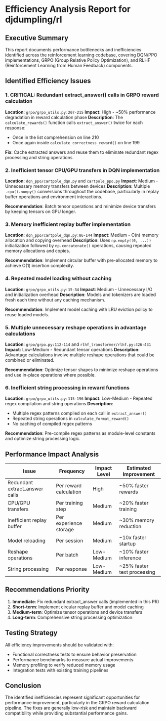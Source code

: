 # Efficiency Analysis Report for djdumpling/rl

## Executive Summary

This report documents performance bottlenecks and inefficiencies identified across the reinforcement learning codebase, covering DQN/PPO implementations, GRPO (Group Relative Policy Optimization), and RLHF (Reinforcement Learning from Human Feedback) components.

## Identified Efficiency Issues

### 1. **CRITICAL: Redundant extract_answer() calls in GRPO reward calculation**
**Location**: `grpo/grpo_utils.py:207-215`
**Impact**: High - ~50% performance degradation in reward calculation phase
**Description**: The `calculate_rewards()` function calls `extract_answer()` twice for each response:
- Once in the list comprehension on line 210
- Once again inside `calculate_correctness_reward()` on line 199

**Fix**: Cache extracted answers and reuse them to eliminate redundant regex processing and string operations.

### 2. **Inefficient tensor CPU/GPU transfers in DQN implementation**
**Location**: `dqn_ppo/cartpole_dqn.py` and `cartpole_ppo.py`
**Impact**: Medium - Unnecessary memory transfers between devices
**Description**: Multiple `.cpu().numpy()` conversions throughout the codebase, particularly in replay buffer operations and environment interactions.

**Recommendation**: Batch tensor operations and minimize device transfers by keeping tensors on GPU longer.

### 3. **Memory inefficient replay buffer implementation**
**Location**: `dqn_ppo/cartpole_dqn.py:86-144`
**Impact**: Medium - O(n) memory allocation and copying overhead
**Description**: Uses `np.empty((0, ...))` initialization followed by `np.concatenate()` operations, causing repeated memory allocations and copies.

**Recommendation**: Implement circular buffer with pre-allocated memory to achieve O(1) insertion complexity.

### 4. **Repeated model loading without caching**
**Location**: `grpo/grpo_utils.py:15-34`
**Impact**: Medium - Unnecessary I/O and initialization overhead
**Description**: Models and tokenizers are loaded fresh each time without any caching mechanism.

**Recommendation**: Implement model caching with LRU eviction policy to reuse loaded models.

### 5. **Multiple unnecessary reshape operations in advantage calculations**
**Location**: `grpo/grpo.py:112-114` and `rlhf_transformer/rlhf.py:426-431`
**Impact**: Low-Medium - Redundant tensor operations
**Description**: Advantage calculations involve multiple reshape operations that could be combined or eliminated.

**Recommendation**: Optimize tensor shapes to minimize reshape operations and use in-place operations where possible.

### 6. **Inefficient string processing in reward functions**
**Location**: `grpo/grpo_utils.py:115-196`
**Impact**: Low-Medium - Repeated regex compilation and string operations
**Description**: 
- Multiple regex patterns compiled on each call in `extract_answer()`
- Repeated string operations in `calculate_format_reward()`
- No caching of compiled regex patterns

**Recommendation**: Pre-compile regex patterns as module-level constants and optimize string processing logic.

## Performance Impact Analysis

| Issue | Frequency | Impact Level | Estimated Improvement |
|-------|-----------|--------------|----------------------|
| Redundant extract_answer calls | Per reward calculation | High | ~50% faster rewards |
| CPU/GPU transfers | Per training step | Medium | ~20% faster training |
| Inefficient replay buffer | Per experience storage | Medium | ~30% memory reduction |
| Model reloading | Per session | Medium | ~10x faster startup |
| Reshape operations | Per batch | Low-Medium | ~10% faster inference |
| String processing | Per response | Low-Medium | ~25% faster text processing |

## Recommendations Priority

1. **Immediate**: Fix redundant extract_answer calls (implemented in this PR)
2. **Short-term**: Implement circular replay buffer and model caching
3. **Medium-term**: Optimize tensor operations and device transfers
4. **Long-term**: Comprehensive string processing optimization

## Testing Strategy

All efficiency improvements should be validated with:
- Functional correctness tests to ensure behavior preservation
- Performance benchmarks to measure actual improvements
- Memory profiling to verify reduced memory usage
- Integration tests with existing training pipelines

## Conclusion

The identified inefficiencies represent significant opportunities for performance improvement, particularly in the GRPO reward calculation pipeline. The fixes are generally low-risk and maintain backward compatibility while providing substantial performance gains.
